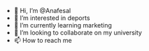 - 👋 Hi, I’m @Anafesal
- 👀 I’m interested in deports
- 🌱 I’m currently learning marketing
- 💞️ I’m looking to collaborate on my university
- 📫 How to reach me 

<!---
Anafesal/Anafesal is a ✨ special ✨ repository because its `README.md` (this file) appears on your GitHub profile.
You can click the Preview link to take a look at your changes.
--->
